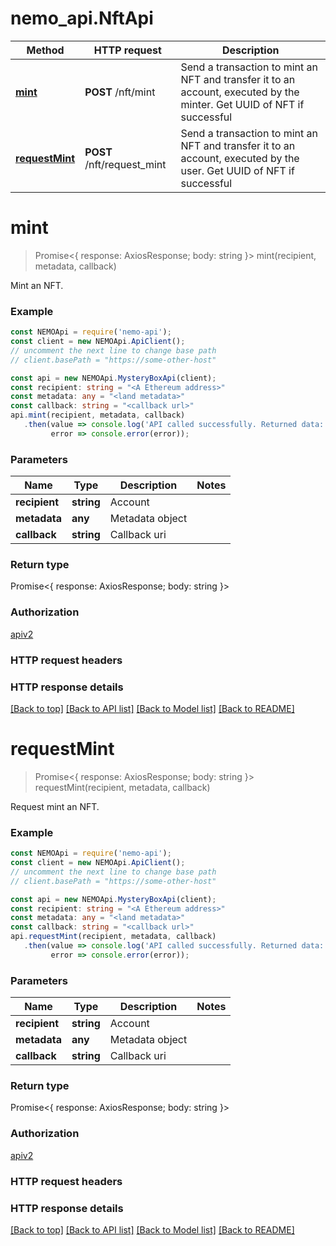 # nemo_api.NftApi

Method | HTTP request | Description
------------- | ------------- | -------------
[**mint**](NftApi.md#mint) | **POST** /nft/mint | Send a transaction to mint an NFT and transfer it to an account, executed by the minter. Get UUID of NFT if successful
[**requestMint**](NftApi.md#requestMint) | **POST** /nft/request_mint | Send a transaction to mint an NFT and transfer it to an account, executed by the user. Get UUID of NFT if successful

# **mint**
> Promise<{ response: AxiosResponse; body: string }> mint(recipient, metadata, callback)

Mint an NFT.

### Example

```typescript
const NEMOApi = require('nemo-api');
const client = new NEMOApi.ApiClient();
// uncomment the next line to change base path
// client.basePath = "https://some-other-host"

const api = new NEMOApi.MysteryBoxApi(client);
const recipient: string = "<A Ethereum address>"
const metadata: any = "<land metadata>"
const callback: string = "<callback url>"
api.mint(recipient, metadata, callback)
   .then(value => console.log('API called successfully. Returned data: ', value.body),
         error => console.error(error));
```

### Parameters

Name | Type | Description  | Notes
------------- | ------------- | ------------- | -------------
 **recipient** | **string**| Account | 
 **metadata** | **any**| Metadata object | 
 **callback** | **string**| Callback uri | 

### Return type

Promise<{ response: AxiosResponse; body: string }> 

### Authorization

[apiv2](../README.md#apiv2)

### HTTP request headers

### HTTP response details

[[Back to top]](#) [[Back to API list]](../README.md#documentation-for-api-endpoints) [[Back to Model list]](../README.md#documentation-for-models) [[Back to README]](../README.md)

# **requestMint**
> Promise<{ response: AxiosResponse; body: string }> requestMint(recipient, metadata, callback)

Request mint an NFT.

### Example

```typescript
const NEMOApi = require('nemo-api');
const client = new NEMOApi.ApiClient();
// uncomment the next line to change base path
// client.basePath = "https://some-other-host"

const api = new NEMOApi.MysteryBoxApi(client);
const recipient: string = "<A Ethereum address>"
const metadata: any = "<land metadata>"
const callback: string = "<callback url>"
api.requestMint(recipient, metadata, callback)
   .then(value => console.log('API called successfully. Returned data: ', value.body),
         error => console.error(error));
```

### Parameters

Name | Type | Description  | Notes
------------- | ------------- | ------------- | -------------
 **recipient** | **string**| Account | 
 **metadata** | **any**| Metadata object | 
 **callback** | **string**| Callback uri | 

### Return type

Promise<{ response: AxiosResponse; body: string }> 

### Authorization

[apiv2](../README.md#apiv2)

### HTTP request headers

### HTTP response details

[[Back to top]](#) [[Back to API list]](../README.md#documentation-for-api-endpoints) [[Back to Model list]](../README.md#documentation-for-models) [[Back to README]](../README.md)